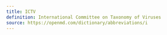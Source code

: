 ```yaml
---
title: ICTV
definition: International Committee on Taxonomy of Viruses
source: https://openmd.com/dictionary/abbreviations/i
---
```

